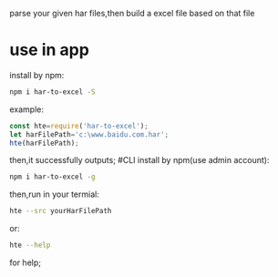 parse your given har files,then build a excel file based on that file
# use in app
install by npm:
```bash
npm i har-to-excel -S
```
example:
```javascript
const hte=require('har-to-excel');
let harFilePath='c:\www.baidu.com.har';
hte(harFilePath);
```
then,it successfully outputs;
#CLI
install by npm(use admin account):
```bash
npm i har-to-excel -g
```
then,run in your termial:
```bash
hte --src yourHarFilePath
```
or:
```bash
hte --help
```
for help;